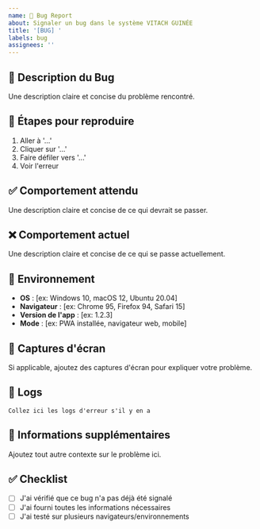 ```yaml
---
name: 🐛 Bug Report
about: Signaler un bug dans le système VITACH GUINÉE
title: '[BUG] '
labels: bug
assignees: ''
---
```


## 🐛 Description du Bug
Une description claire et concise du problème rencontré.

## 🔄 Étapes pour reproduire
1. Aller à '...'
2. Cliquer sur '...'
3. Faire défiler vers '...'
4. Voir l'erreur

## ✅ Comportement attendu
Une description claire et concise de ce qui devrait se passer.

## ❌ Comportement actuel
Une description claire et concise de ce qui se passe actuellement.

## 📱 Environnement
- **OS** : [ex: Windows 10, macOS 12, Ubuntu 20.04]
- **Navigateur** : [ex: Chrome 95, Firefox 94, Safari 15]
- **Version de l'app** : [ex: 1.2.3]
- **Mode** : [ex: PWA installée, navigateur web, mobile]

## 📸 Captures d'écran
Si applicable, ajoutez des captures d'écran pour expliquer votre problème.

## 📝 Logs
```
Collez ici les logs d'erreur s'il y en a
```

## 🔧 Informations supplémentaires
Ajoutez tout autre contexte sur le problème ici.

## ✅ Checklist
- [ ] J'ai vérifié que ce bug n'a pas déjà été signalé
- [ ] J'ai fourni toutes les informations nécessaires
- [ ] J'ai testé sur plusieurs navigateurs/environnements